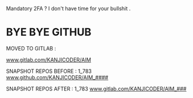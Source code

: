 Mandatory 2FA ? I don't have time for your bullshit .
# **BYE BYE GITHUB**

MOVED TO GITLAB :

www.gitlab.com/KANJICODER/AIM


SNAPSHOT REPOS BEFORE : 1_783
www.github.com/KANJICODER/AIM_####

SNAPSHOT REPOS AFTER  : 1_783
www.gitlab.com/KANJICODER/AIM_###